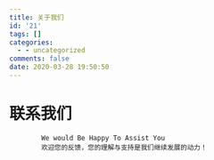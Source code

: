 ```yaml
---
title: 关于我们
id: '21'
tags: []
categories:
  - - uncategorized
comments: false
date: 2020-03-28 19:50:50
---
```


# 联系我们

```
        We would Be Happy To Assist You        
        欢迎您的反馈，您的理解与支持是我们继续发展的动力！
```